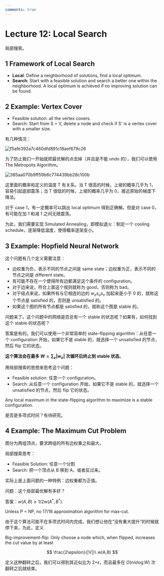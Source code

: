 ```yaml
---
comments: true
---
```


# Lecture 12: Local Search

局部搜索。

## 1 Framework of Local Search

* **Local**: Define a neighborhood of solutions, find a local optimum.
* **Search**: Start with a feasible solution and search a better one within the neighborhood. A local optimum is achieved if no improving solution can be found.

## 2 Example: Vertex Cover

* Feasible solution: all the vertex covers.
* Search: Start from S = V, delete a node and check if S' is a vertex cover with a smaller size.

有几种情况：

![f5afe392a7c460dfd891c18aef679c26](https://cdn.jsdelivr.net/gh/Frankoxer/image-host/pic/f5afe392a7c460dfd891c18aef679c26.png)

为了防止我们一开始就把最优解的点去掉（并且是不能 undo 的），我们可以使用 The Metropolis Algorithm。

![385aa070b9ff59b6c774439bb28c100b](https://cdn.jsdelivr.net/gh/Frankoxer/image-host/pic/385aa070b9ff59b6c774439bb28c100b.png)

这里面的概率和定义的温度 T 有关系。当 T 很高的时候，上坡的概率几乎为 1，容易引起底部震荡；当 T 很低的时候，上坡的概率几乎为 0，接近原始的梯度下降法。

对于 case 1，有一定概率可以跳出 local optimum 得到正确解。但是对 case 0，有可能在加 1 和减 1 之间无限震荡。

为此，我们需要实现 Simulated Annealing，即模拟退火：制定一个 cooling schedule，逐渐降低温度，使得概率逐渐变小。

## 3 Example: Hopfield Neural Network

这个问题有几个定义需要注意：

* 边权重为负，表示不同的节点之间是 same state；边权重为正，表示不同的节点之间是 different state。
* 有可能不存在一个使得所有边都满足这个条件的 configuration。
* 对于边来说，符合上面这个规则就称为 good，否则称为 bad。
* 对于结点来说，如果所有与它相连的边的 $w_e s_u s_v$ 加起来是小于 0 的，就称这个节点是 satisfied 的，否则是 unsatisfied 的。
* 如果这个图的所有节点都是 satisfied 的，就称这个图是 stable 的。

问题来了。这个问题中的网络是否总有一个 stable 的状态呢？如果有，如何找到这个 stable 的状态呢？

答案是有的。我们可以使用一个非常简单的 state-flipping algorithm：从任意一个 configuration 开始，如果它不是 stable 的，就选择一个 unsatisfied 的节点，然后 flip 它的状态。

**这个算法会在最多  $W=\sum_e|w_e|$ 次循环后终止到 stable 状态**。

用局部搜索的思想来思考这个问题：

* Feasible solution: 任意一个 configuration。
* Search: 从任意一个 configuration 开始，如果它不是 stable 的，就选择一个 unsatisfied 的节点，然后 flip 它的状态。

Any local maximum in the state-flipping algorithm to maximize is a stable configuration.

是否是多项式时间？有待研究。

## 4 Example: The Maximum Cut Problem

图分为两组顶点，要求跨组的所有边权重之和最大。

局部搜索思考：

* Feasible Solution: 任意一个分割
* Search: 把一个顶点从 B 移到 A，或者反过来。

实际上是上面问题的一种特例：边权重都为正值。

问题：这个局部最优解有多好？

答案：$w(A,B) \ge 1/2w(A^*,B^*)$.

Unless P = NP, no 17/16 approximation algorithm for max-cut.

由于这个算法可能不在多项式时间内完成，我们想让他在“没有重大提升”的时候就停下来，为此，定义

Big-improvement-flip: Only choose a node which, when flipped, increases the cut value by at least

$$
\frac{2\epsilon}{|V|}\ w(A,B)
$$

定义这种翻转之后，我们可以得到其近似比为 2+$\epsilon$，而且最多在 $O(n/\epsilon \log W)$ 次翻转之后就结束。